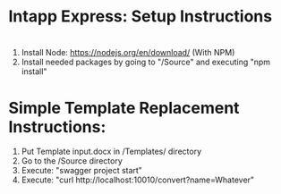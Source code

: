# Intapp Express: Setup Instructions
#
1. Install Node: https://nodejs.org/en/download/ (With NPM)
2. Install needed packages by going to "/Source" and executing "npm install"

# Simple Template Replacement Instructions: 
1. Put Template input.docx in /Templates/ directory
2. Go to the /Source directory
3. Execute: "swagger project start"
4. Execute: "curl http://localhost:10010/convert?name=Whatever"